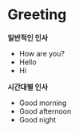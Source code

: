 # Greeting

__일반적인 인사__

- How are you?
- Hello
- Hi

__시간대별 인사__

- Good morning
- Good afternoon
- Good night

